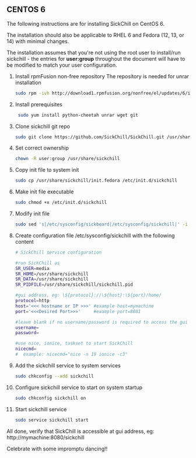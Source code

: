 

## CENTOS 6
The following instructions are for installing SickChill on CentOS 6.

The installation should also be applicable to RHEL 6 and Fedora (12, 13, or 14) with minimal changes.

The installation assumes that you're not using the root user to install/run sickchill - the entries for **user:group** throughout the document will have to be modified to match your user configuration.

1. Install rpmFusion non-free repository 
    The repository is needed for unrar installation

   ```bash
   sudo rpm -ivh http://download1.rpmfusion.org/nonfree/el/updates/6/i386/rpmfusion-nonfree-release-6-1.noarch.rpm
   ```

2. Install prerequisites

   ```bash
    sudo yum install python-cheetah unrar wget git 
    ```

3. Clone sickchill git repo

    ```bash
    sudo git clone https://github.com/SickChill/SickChill.git /usr/share/sickchill
    ```

4. Set correct ownership

    ```bash
    chown -R user:group /usr/share/sickchill
    ```

5. Copy init file to system init

    ```bash
    sudo cp /usr/share/sickchill/init.fedora /etc/init.d/sickchill
    ```

6. Make init file executable

    ```bash
    sudo chmod +x /etc/init.d/sickchill
    ```

7. Modify init file

    ```bash
    sudo sed 's|/etc/sysconfig/sickbeard|/etc/sysconfig/sickchill|' -i /etc/init.d/sickchill
    ```

8. Create configuration file /etc/sysconfig/sickchill with the following content

    ```bash
    # SickChill service configuration
    
    #run SickChill as
    SR_USER=media
    SR_HOME=/usr/share/sickchill
    SR_DATA=/usr/share/sickchill
    SR_PIDFILE=/usr/share/sickchill/sickchill.pid
    
    #gui address, eg: \${protocol}://\${host}:\${port}/home/
    protocol=http
    host='<<< hostname or IP >>>' #example host=mymachine
    port='<<<Desired Port>>>'     #example port=8081
    
    #leave blank if no username/password is required to access the gui
    username=
    password=
    
    #use nice, ionice, taskset to start SickChill
    nicecmd=
    #  example: nicecmd="nice -n 19 ionice -c3"
    ```

9. Add the sickchill service to system services
    
    ```bash
    sudo chkconfig --add sickchill
    ```

10. Configure sickchill service to start on system startup
    
    ```bash
    sudo chkconfig sickchill on
    ```

11. Start sickchill service
    
    ```bash
    sudo service sickchill start
    ```

All done, verify that SickChill is accessible at gui address, eg: http://mymachine:8080/sickchill

Celebrate with some impromptu dancing!!